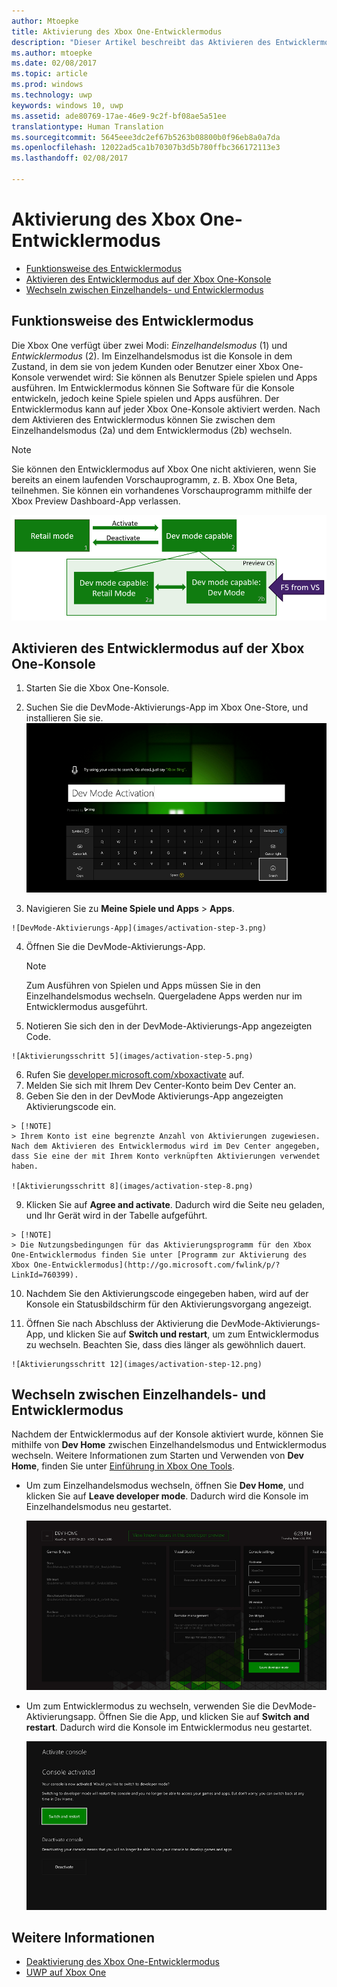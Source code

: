 ```yaml
---
author: Mtoepke
title: Aktivierung des Xbox One-Entwicklermodus
description: "Dieser Artikel beschreibt das Aktivieren des Entwicklermodus, sodass Sie zwischen Retailmodus und Entwicklermodus wechseln können."
ms.author: mtoepke
ms.date: 02/08/2017
ms.topic: article
ms.prod: windows
ms.technology: uwp
keywords: windows 10, uwp
ms.assetid: ade80769-17ae-46e9-9c2f-bf08ae5a51ee
translationtype: Human Translation
ms.sourcegitcommit: 5645eee3dc2ef67b5263b08800b0f96eb8a0a7da
ms.openlocfilehash: 12022ad5ca1b70307b3d5b780ffbc366172113e3
ms.lasthandoff: 02/08/2017

---
```


# <a name="xbox-one-developer-mode-activation"></a>Aktivierung des Xbox One-Entwicklermodus

* [Funktionsweise des Entwicklermodus](#how-developer-mode-works)
* [Aktivieren des Entwicklermodus auf der Xbox One-Konsole](#activate-developer-mode-on-your-retail-xbox-one-console)  
* [Wechseln zwischen Einzelhandels- und Entwicklermodus](#switch-between-retail-and-developer-mode)

## <a name="how-developer-mode-works"></a>Funktionsweise des Entwicklermodus
Die Xbox One verfügt über zwei Modi: *Einzelhandelsmodus* (1) und *Entwicklermodus* (2). Im Einzelhandelsmodus ist die Konsole in dem Zustand, in dem sie von jedem Kunden oder Benutzer einer Xbox One-Konsole verwendet wird: Sie können als Benutzer Spiele spielen und Apps ausführen. Im Entwicklermodus können Sie Software für die Konsole entwickeln, jedoch keine Spiele spielen und Apps ausführen.
Der Entwicklermodus kann auf jeder Xbox One-Konsole aktiviert werden. Nach dem Aktivieren des Entwicklermodus können Sie zwischen dem Einzelhandelsmodus (2a) und dem Entwicklermodus (2b) wechseln.

> [!NOTE]
> Sie können den Entwicklermodus auf Xbox One nicht aktivieren, wenn Sie bereits an einem laufenden Vorschauprogramm, z. B. Xbox One Beta, teilnehmen. Sie können ein vorhandenes Vorschauprogramm mithilfe der Xbox Preview Dashboard-App verlassen. 

![Xbox One-Modi](images/dev-mode-flow.png)

## <a name="activate-developer-mode-on-your-retail-xbox-one-console"></a>Aktivieren des Entwicklermodus auf der Xbox One-Konsole

1.    Starten Sie die Xbox One-Konsole.

2.    Suchen Sie die DevMode-Aktivierungs-App im Xbox One-Store, und installieren Sie sie.  
    ![Installieren der DevMode-Aktivierungs-App](images/activation-store-search.png)

3.    Navigieren Sie zu **Meine Spiele und Apps** > **Apps**.

    ![DevMode-Aktivierungs-App](images/activation-step-3.png)
4. Öffnen Sie die DevMode-Aktivierungs-App.    
    
    > [!NOTE]
    > Zum Ausführen von Spielen und Apps müssen Sie in den Einzelhandelsmodus wechseln. Quergeladene Apps werden nur im Entwicklermodus ausgeführt.

5.    Notieren Sie sich den in der DevMode-Aktivierungs-App angezeigten Code.  

    ![Aktivierungsschritt 5](images/activation-step-5.png)  
    
6.    Rufen Sie [developer.microsoft.com/xboxactivate](https://developer.microsoft.com/xboxactivate) auf.
7.    Melden Sie sich mit Ihrem Dev Center-Konto beim Dev Center an.  
8.    Geben Sie den in der DevMode Aktivierungs-App angezeigten Aktivierungscode ein.   
   
    > [!NOTE]
    > Ihrem Konto ist eine begrenzte Anzahl von Aktivierungen zugewiesen. Nach dem Aktivieren des Entwicklermodus wird im Dev Center angegeben, dass Sie eine der mit Ihrem Konto verknüpften Aktivierungen verwendet haben. 
    
    ![Aktivierungsschritt 8](images/activation-step-8.png)    
    
9.    Klicken Sie auf **Agree and activate**. Dadurch wird die Seite neu geladen, und Ihr Gerät wird in der Tabelle aufgeführt.
    
    > [!NOTE]
    > Die Nutzungsbedingungen für das Aktivierungsprogramm für den Xbox One-Entwicklermodus finden Sie unter [Programm zur Aktivierung des Xbox One-Entwicklermodus](http://go.microsoft.com/fwlink/p/?LinkId=760399).

10.    Nachdem Sie den Aktivierungscode eingegeben haben, wird auf der Konsole ein Statusbildschirm für den Aktivierungsvorgang angezeigt.  
    
11.    Öffnen Sie nach Abschluss der Aktivierung die DevMode-Aktivierungs-App, und klicken Sie auf **Switch und restart**, um zum Entwicklermodus zu wechseln. Beachten Sie, dass dies länger als gewöhnlich dauert.  

    ![Aktivierungsschritt 12](images/activation-step-12.png)   
    

    
## <a name="switch-between-retail-and-developer-mode"></a>Wechseln zwischen Einzelhandels- und Entwicklermodus
Nachdem der Entwicklermodus auf der Konsole aktiviert wurde, können Sie mithilfe von **Dev Home** zwischen Einzelhandelsmodus und Entwicklermodus wechseln. Weitere Informationen zum Starten und Verwenden von **Dev Home**, finden Sie unter [Einführung in Xbox One Tools](introduction-to-xbox-tools.md).

* Um zum Einzelhandelsmodus wechseln, öffnen Sie **Dev Home**, und klicken Sie auf **Leave developer mode**. Dadurch wird die Konsole im Einzelhandelsmodus neu gestartet.    

  ![Aktivierungsschritt 13](images/activation-step-13.png)  
  
* Um zum Entwicklermodus zu wechseln, verwenden Sie die DevMode-Aktivierungsapp. Öffnen Sie die App, und klicken Sie auf **Switch and restart**. Dadurch wird die Konsole im Entwicklermodus neu gestartet.  

  ![Aktivierungsschritt 14](images/activation-step-12.png)  

## <a name="see-also"></a>Weitere Informationen
- [Deaktivierung des Xbox One-Entwicklermodus](devkit-deactivation.md)
- [UWP auf Xbox One](index.md)

